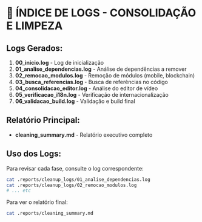 # 📑 ÍNDICE DE LOGS - CONSOLIDAÇÃO E LIMPEZA

## Logs Gerados:

1. **00_inicio.log** - Log de inicialização
2. **01_analise_dependencias.log** - Análise de dependências a remover
3. **02_remocao_modulos.log** - Remoção de módulos (mobile, blockchain)
4. **03_busca_referencias.log** - Busca de referências no código
5. **04_consolidacao_editor.log** - Análise do editor de vídeo
6. **05_verificacao_i18n.log** - Verificação de internacionalização
7. **06_validacao_build.log** - Validação e build final

## Relatório Principal:

- **cleaning_summary.md** - Relatório executivo completo

## Uso dos Logs:

Para revisar cada fase, consulte o log correspondente:

```bash
cat .reports/cleanup_logs/01_analise_dependencias.log
cat .reports/cleanup_logs/02_remocao_modulos.log
# ... etc
```

Para ver o relatório final:

```bash
cat .reports/cleaning_summary.md
```

